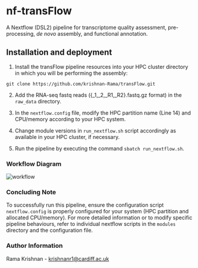 # nf-transFlow
A Nextflow (DSL2) pipeline for transcriptome quality assessment, pre-processing, _de novo_ assembly, and functional annotation.

## Installation and deployment

1. Install the transFlow pipeline resources into your HPC cluster directory in which you will be performing the assembly:  

```
git clone https://github.com/krishnan-Rama/transFlow.git
```

2. Add the RNA-seq fastq reads ({_1,_2,_R1,_R2}.fastq.gz format) in the `raw_data` directory.  

3. In the `nextflow.config` file, modify the HPC partition name (Line 14) and CPU/memory according to your HPC system.

4. Change module versions in `run_nextflow.sh` script accordingly as available in your HPC cluster, if necessary. 

5. Run the pipeline by executing the command `sbatch run_nextflow.sh`.  


### Workflow Diagram
![workflow](https://github.com/krishnan-Rama/transpipeline_containerised/assets/104147619/892ae381-69b3-45e8-a485-ccd50cf1794a)


### Concluding Note

To successfully run this pipeline, ensure the configuration script `nextflow.config` is properly configured for your system (HPC partition and allocated CPU/memory). For more detailed information or to modify specific pipeline behaviours, refer to individual nextflow scripts in the `modules` directory and the configuration file.

### Author Information

Rama Krishnan - krishnanr1@cardiff.ac.uk
